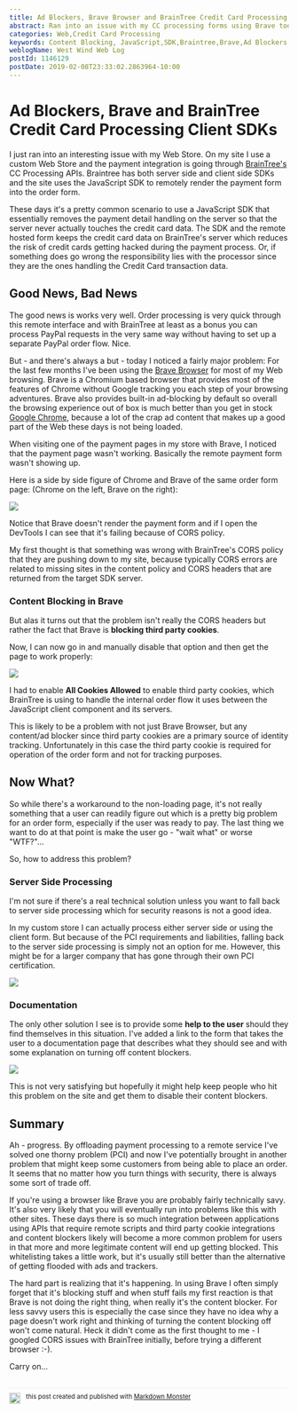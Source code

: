```yaml
---
title: Ad Blockers, Brave Browser and BrainTree Credit Card Processing SDKs
abstract: Ran into an issue with my CC processing forms using Brave today. Brave is a Chromium based browser, but it includes built-in, on-by-default content blocking which apparently causes my order forms to not work as scripts and related page cookies aren't being loaded. Here's what happened and some thoughts on how to work around this.
categories: Web,Credit Card Processing
keywords: Content Blocking, JavaScript,SDK,Braintree,Brave,Ad Blockers
weblogName: West Wind Web Log
postId: 1146129
postDate: 2019-02-08T23:33:02.2863964-10:00
---
```

# Ad Blockers, Brave and BrainTree Credit Card Processing Client SDKs

I just ran into an interesting issue with my Web Store. On my site I use a custom Web Store and the payment integration is going through [BrainTree's](https://www.braintreepayments.com/) CC Processing APIs. Braintree has both server side and client side SDKs and the site uses the JavaScript SDK to remotely render the payment form into the order form. 

These days it's a pretty common scenario to use a JavaScript SDK that essentially removes the payment detail handling on the server so that the server never actually touches the credit card data. The SDK and the remote hosted form keeps the credit card data on BrainTree's server which reduces the risk of credit cards getting hacked during the payment process. Or, if something does go wrong the responsibility lies with the processor since they are the ones handling the Credit Card transaction data.

## Good News, Bad News
The good news is works very well. Order processing is very quick through this remote interface and with BrainTree at least as a bonus you can process PayPal requests in the very same way without having to set up a separate PayPal order flow. Nice.

But - and there's always a but - today I noticed a fairly major problem: For the last few months I've been using the [Brave Browser](https://brave.com/) for most of my Web browsing. Brave is a Chromium based browser that provides most of the features of Chrome without Google tracking you each step of your browsing adventures. Brave also provides built-in ad-blocking by default so overall the browsing experience out of box is much better than you get in stock [Google Chrome](https://www.google.com/chrome/), because a lot of the crap ad content that makes up a good part of the Web these days is not being loaded.

When visiting one of the payment pages in my store with Brave, I noticed that the payment page wasn't working. Basically the remote payment form wasn't showing up.

Here is a side by side figure of Chrome and Brave of the same order form page: (Chrome on the left, Brave on the right):

![](ChromeAndBravePaymentPage.png)

Notice that Brave doesn't render the payment form and if I open the DevTools I can see that it's failing because of CORS policy.

My first thought is that something was wrong with BrainTree's CORS policy that they are pushing down to my site, because typically CORS errors are related to missing sites in the content policy and CORS headers that are returned from the target SDK server.

### Content Blocking in Brave
But alas it turns out that the problem isn't really the CORS headers but rather the fact that  Brave is **blocking third party cookies**. 

Now, I can now go in and manually disable that option and then get the page to work properly:

![](TurningOffContentBlockers.png)

I had to enable **All Cookies Allowed** to enable third party cookies, which BrainTree is using to handle the internal order flow it uses between the JavaScript client component and its servers.

This is likely to be a problem with not just Brave Browser, but any content/ad blocker since third party cookies are a primary source of identity tracking. Unfortunately in this case the third party cookie is required for operation of the order form and not for tracking purposes.

## Now What?
So while there's a workaround to the non-loading page, it's not really something that a user can readily figure out which is a pretty big problem for an order form, especially if the user was ready to pay. The last thing we want to do at that point is make the user go - "wait what" or worse "WTF?"...

So, how to address this problem?

### Server Side Processing 
I'm not sure if there's a real technical solution unless you want to fall back to server side processing which for security reasons is not a good idea. 

In my custom store I can actually process either server side or using the client form. But because of the PCI requirements and liabilities, falling back to the server side processing is simply not an option for me. However, this might be for a larger company that has gone through their own PCI certification.

![](ServerSideProcessing.png)

### Documentation
The only other solution I see is to provide some **help to the user** should they find themselves in this situation. I've added a link to the form that takes the user to a documentation page that describes what they should see and with some explanation on turning off content blockers.

![](HelpLink.png)

This is not very satisfying but hopefully it might help keep people who hit this problem on the site and get them to disable their content blockers.

## Summary
Ah - progress. By offloading payment processing to a remote service I've solved one thorny problem (PCI) and now I've potentially brought in another problem that might keep some customers from being able to place an order. It seems that no matter how you turn things with security, there is always some sort of trade off.

If you're using a browser like Brave you are probably fairly technically savy. It's also very likely that you will eventually run into problems like this with other sites. These days there is so much integration between applications using APIs that require remote scripts and third party cookie integrations and content blockers likely will become a more common problem for users in that more and more legitimate content will end up getting blocked. This whitelisting takes a little work, but it's usually still better than the alternative of getting flooded with ads and trackers.

The hard part is realizing that it's happening. In using Brave I often simply forget that it's blocking stuff and when stuff fails my first reaction is that Brave is not doing the right thing, when really it's the content blocker. For less savvy users this is especially the case since they have no idea why a page doesn't work right and thinking of turning the content blocking off won't come natural. Heck it didn't come as the first thought to me - I googled CORS issues with BrainTree initially, before trying a different browser :-). 

Carry on...

<div style="margin-top: 30px;font-size: 0.8em;
            border-top: 1px solid #eee;padding-top: 8px;">
    <img src="https://markdownmonster.west-wind.com/favicon.png"
         style="height: 20px;float: left; margin-right: 10px;"/>
    this post created and published with 
    <a href="https://markdownmonster.west-wind.com" 
       target="top">Markdown Monster</a> 
</div>